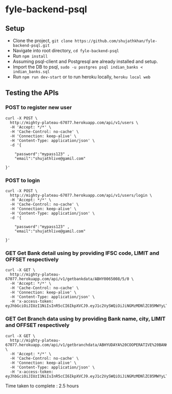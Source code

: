# fyle-backend-psql

## Setup

- Clone the project, `git clone https://github.com/shujathkhan/fyle-backend-psql.git`
- Navigate into root directory, `cd fyle-backend-psql`
- Run `npm install`
- Assuming psql-client and Postgresql are already installed and setup.
- Import the DB to psql, `sudo -u postgres psql indian_banks < indian_banks.sql`
- Run `npm run dev-start`  or to run heroku locally, `heroku local web`

## Testing the APIs

### POST to register new user
	curl -X POST \
	  http://mighty-plateau-67077.herokuapp.com/api/v1/users \
	  -H 'Accept: */*' \
	  -H 'Cache-Control: no-cache' \
	  -H 'Connection: keep-alive' \
	  -H 'Content-Type: application/json' \
	  -d '{ 

		"password":"mypass123" ,
		"email":"shujathlive@gamil.com"

	}'


### POST to login
	curl -X POST \
	  http://mighty-plateau-67077.herokuapp.com/api/v1/users/login \
	  -H 'Accept: */*' \
	  -H 'Cache-Control: no-cache' \
	  -H 'Connection: keep-alive' \
	  -H 'Content-Type: application/json' \
	  -d '{ 

		"password":"mypass123" ,
		"email":"shujathlive@gamil.com"

	}'

### GET Get Bank detail using by providing IFSC code, LIMIT and OFFSET respectively

	curl -X GET \
	  http://mighty-plateau-67077.herokuapp.com/api/v1/getbankdata/ABHY0065008/5/0 \
	  -H 'Accept: */*' \
	  -H 'Cache-Control: no-cache' \
	  -H 'Connection: keep-alive' \
	  -H 'Content-Type: application/json' \
	  -H 'x-access-token: eyJhbGciOiJIUzI1NiIsInR5cCI6IkpXVCJ9.eyJ1c2VySWQiOiJiNGMzMDNlZC05MWYyLTQ2N2EtOWQwMC1kNDQ2Y2ZkMWFmNzkiLCJpYXQiOjE1NjIwMTMyMzYsImV4cCI6MTU2MjM1ODgzNn0.HxWi2eqgB8ik84hYZNdidLhMrSZbcPGukxcy8dJHpyM'

### GET Get Branch data using by providing Bank name, city, LIMIT and OFFSET respectively

	curl -X GET \
	  http://mighty-plateau-67077.herokuapp.com/api/v1/getbranchdata/ABHYUDAYA%20COOPERATIVE%20BANK%20LIMITED/MUMBAI/10/0 \
	  -H 'Accept: */*' \
	  -H 'Cache-Control: no-cache' \
	  -H 'Connection: keep-alive' \
	  -H 'Content-Type: application/json' \
	  -H 'x-access-token: eyJhbGciOiJIUzI1NiIsInR5cCI6IkpXVCJ9.eyJ1c2VySWQiOiJiNGMzMDNlZC05MWYyLTQ2N2EtOWQwMC1kNDQ2Y2ZkMWFmNzkiLCJpYXQiOjE1NjIwMTMyMzYsImV4cCI6MTU2MjM1ODgzNn0.HxWi2eqgB8ik84hYZNdidLhMrSZbcPGukxcy8dJHpyM'

Time taken to complete : 2.5 hours
